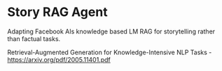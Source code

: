 # Story RAG Agent

Adapting Facebook AIs knowledge based LM RAG for storytelling rather than factual tasks.

Retrieval-Augmented Generation for Knowledge-Intensive NLP Tasks - https://arxiv.org/pdf/2005.11401.pdf
